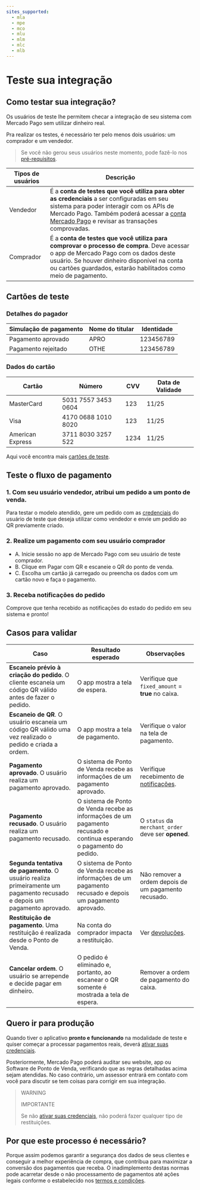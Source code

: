 ```yaml
---
sites_supported:
  - mla
  - mpe
  - mco
  - mlu
  - mlm
  - mlc
  - mlb
---
```


# Teste sua integração

## Como testar sua integração? 

Os usuários de teste lhe permitem checar a integração de seu sistema com Mercado Pago sem utilizar dinheiro real. 

Pra realizar os testes, é necessário ter pelo menos dois usuários: um comprador e um vendedor.

> Se você não gerou seus usuários neste momento, pode fazê-lo nos [pré-requisitos](https://www.mercadopago[FAKER][URL][DOMAIN]/developers/pt/guides/in-person-payments/qr-code/pre-requisites/).

| Tipos de usuários | Descrição |
| --- | --- |
| Vendedor | É a **conta de testes que você utiliza para obter as credenciais** a ser configuradas em seu sistema para poder interagir com os APIs de Mercado Pago. Também poderá acessar a [conta Mercado Pago](https://www.mercadopago.com.br/activities) e revisar as transações comprovadas. |
| Comprador | É a **conta de testes que você utiliza para comprovar o processo de compra**.  Deve acessar o app de Mercado Pago com os dados deste usuário. Se houver dinheiro disponível na conta ou cartões guardados, estarão habilitados como meio de pagamento. |

## Cartões de teste

### Detalhes do pagador

| Simulação de pagamento | Nome do titular | Identidade |
| --- | --- | --- |
| Pagamento aprovado | APRO | 123456789 |
| Pagamento rejeitado | OTHE | 123456789 |

### Dados do cartão

| Cartão | Número | CVV | Data de Validade |
| --- | --- | --- | --- |
| MasterCard | 5031 7557 3453 0604 | 123 | 11/25 |
| Visa | 4170 0688 1010 8020 | 123 | 11/25 |
| American Express | 3711 8030 3257 522 | 1234 | 11/25 |

Aqui você encontra mais [cartões de teste](https://www.mercadopago[FAKER][URL][DOMAIN]/developers/pt/guides/resources/localization/local-cards/).

## Teste o fluxo de pagamento

### 1. Com seu usuário vendedor, atribui um pedido a um ponto de venda. 

Para testar o modelo atendido, gere um pedido com as [credenciais]([FAKER][CREDENTIALS][URL]) do usuário de teste que deseja utilizar como vendedor e envie um pedido ao QR previamente criado.


### 2. Realize um pagamento com seu usuário comprador
- A. Inicie sessão no app de Mercado Pago com seu usuário de teste comprador. 
- B. Clique em Pagar com QR e escaneie o QR do ponto de venda. 
- C. Escolha um cartão já carregado ou preencha os dados com um cartão novo e faça o pagamento. 

### 3. Receba notificações do pedido

Comprove que tenha recebido as notificações do estado do pedido em seu sistema e pronto! 

## Casos para validar

| Caso | Resultado esperado | Observações |
| --- | --- | --- |
| **Escaneio prévio à criação do pedido**. O cliente escaneia um código QR válido antes de fazer o pedido.  | O app mostra a tela de espera.  | Verifique que `fixed_amount` = **true** no caixa. |
| **Escaneio de QR**. O usuário escaneia um código QR válido uma vez realizado o pedido e criada a ordem. | O app mostra a tela de pagamento. | Verifique o valor na tela de pagamento. |
| **Pagamento aprovado**. O usuário realiza um pagamento aprovado. | O sistema de Ponto de Venda recebe as informações de um pagamento aprovado. | Verifique recebimento de [notificações](https://www.mercadopago[FAKER][URL][DOMAIN]/developers/pt/guides/notifications/ipn/). |
| **Pagamento recusado**. O usuário realiza um pagamento recusado. | O sistema de Ponto de Venda recebe as informações de um pagamento recusado e continua esperando o pagamento do pedido.| O `status` da `merchant_order` deve ser **opened**. |
| **Segunda tentativa de pagamento**. O usuário realiza primeiramente um pagamento recusado e depois um pagamento aprovado.| O sistema de Ponto de Venda recebe as informações de um pagamento recusado e depois um pagamento aprovado. | Não remover a ordem depois de um pagamento recusado. |
| **Restituição de pagamento**. Uma restituição é realizada desde o Ponto de Venda. | Na conta do comprador impacta a restituição. | Ver [devoluções](https://www.mercadopago[FAKER][URL][DOMAIN]/developers/pt/guides/manage-account/account/cancellations-and-refunds/#bookmark_devolu%C3%A7%C3%B5es). |
| **Cancelar ordem**. O usuário se arrepende e decide pagar em dinheiro.  | O pedido é eliminado e, portanto, ao escanear o QR somente é mostrada a tela de espera. | Remover a ordem de pagamento do caixa. |

## Quero ir para produção

Quando tiver o aplicativo **pronto e funcionando** na modalidade de teste e quiser começar a processar pagamentos reais, deverá [ativar suas credenciais]([FAKER][CREDENTIALS][URL]). 

Posteriormente, Mercado Pago poderá auditar seu website, app ou Software de Ponto de Venda, verificando que as regras detalhadas acima sejam atendidas. No caso contrário, um assessor entrará em contato com você para discutir se tem coisas para corrigir em sua integração. 

> WARNING
> 
> IMPORTANTE
> 
> Se não [ativar suas credenciais]([FAKER][CREDENTIALS][URL]), não poderá fazer qualquer tipo de restituições. 

## Por que este processo é necessário? 

Porque assim podemos garantir a segurança dos dados de seus clientes e conseguir a melhor experiência de compra, que contribua para maximizar a conversão dos pagamentos que receba. O inadimplemento destas normas pode acarretar desde o não processamento de pagamentos até ações legais conforme o estabelecido nos [termos e condições](https://www.mercadopago.com.br/ajuda/termos-e-condicoes_300). 
